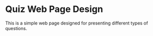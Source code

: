 # Quiz Web Page Design

This is a simple web page designed for presenting different types of questions.
